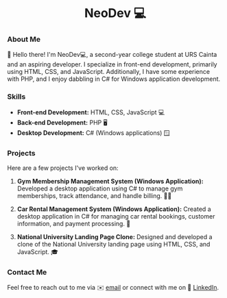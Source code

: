 # <h1 align="center">NeoDev 💻</h1>

### About Me

👋 Hello there! I'm NeoDev💻, a second-year college student at URS Cainta and an aspiring developer. I specialize in front-end development, primarily using HTML, CSS, and JavaScript. Additionally, I have some experience with PHP, and I enjoy dabbling in C# for Windows application development.

### Skills

- **Front-end Development:** HTML, CSS, JavaScript 💻
- **Back-end Development:** PHP 🖥️
- **Desktop Development:** C# (Windows applications) 🪟

### Projects

Here are a few projects I've worked on:

1. **Gym Membership Management System (Windows Application):** Developed a desktop application using C# to manage gym memberships, track attendance, and handle billing. 🏋️‍♂️
   
2. **Car Rental Management System (Windows Application):** Created a desktop application in C# for managing car rental bookings, customer information, and payment processing. 🚗

3. **National University Landing Page Clone:** Designed and developed a clone of the National University landing page using HTML, CSS, and JavaScript. 🎓

### Contact Me

Feel free to reach out to me via ✉️ [email](justinparlan123@gmail.com) or connect with me on 🔗 [LinkedIn](https://www.linkedin.com/in/justdevv/).
